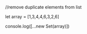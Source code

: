 //remove duplicate elements from list

let array = [1,3,4,4,6,3,2,6]

console.log([...new Set(array)])